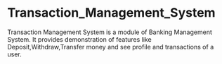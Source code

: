 # Transaction_Management_System
Transaction Management System is a module of Banking Management System. It provides demonstration of features like Deposit,Withdraw,Transfer money and see profile and transactions of a user.
